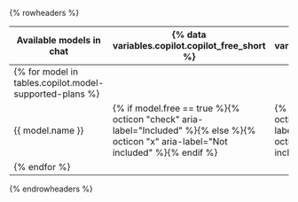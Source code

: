 {% rowheaders %}

| Available models in chat                                | {% data variables.copilot.copilot_free_short %} | {% data variables.copilot.copilot_pro_short %}  | {% data variables.copilot.copilot_pro_plus_short %} | {% data variables.copilot.copilot_business_short %} | {% data variables.copilot.copilot_enterprise_short %} |
|---------------------------------------------------------|-------------------------------------------------|-------------------------------------------------|-----------------------------------------------------|-----------------------------------------------------|-------------------------------------------------------|
| {% for model in tables.copilot.model-supported-plans %} |
| {{ model.name }}                                        | {% if model.free == true %}{% octicon "check" aria-label="Included" %}{% else %}{% octicon "x" aria-label="Not included" %}{% endif %} | {% if model.pro == true %}{% octicon "check" aria-label="Included" %}{% else %}{% octicon "x" aria-label="Not included" %}{% endif %} | {% if model.pro_plus == true %}{% octicon "check" aria-label="Included" %}{% else %}{% octicon "x" aria-label="Not included" %}{% endif %} | {% if model.business == true %}{% octicon "check" aria-label="Included" %}{% else %}{% octicon "x" aria-label="Not included" %}{% endif %} | {% if model.enterprise == true %}{% octicon "check" aria-label="Included" %}{% else %}{% octicon "x" aria-label="Not included" %}{% endif %} |
| {% endfor %}                                            |

{% endrowheaders %}
